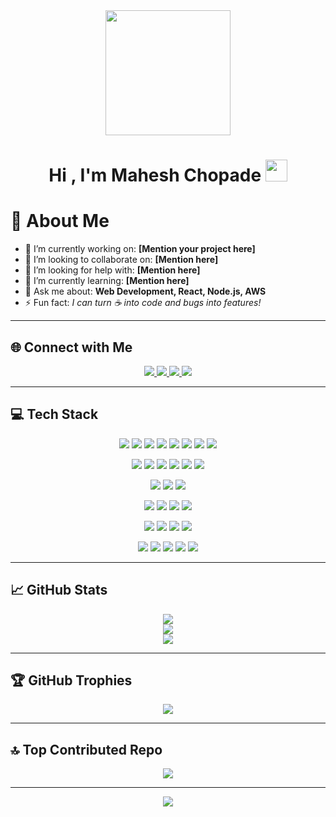 <div align="center"><img  src="https://github.com/mahesh2-lab/mahesh2-lab/assets/65208771/15cc189e-6426-407e-9c3a-28a455cff7fa" width="200"></img>
</div>
<h1 align="center"><b>Hi , I'm Mahesh Chopade </b><img src="https://media.giphy.com/media/hvRJCLFzcasrR4ia7z/giphy.gif" width="35">
</h1>


# 💫 About Me
- 🔭 I’m currently working on: **[Mention your project here]**  
- 🐯 I’m looking to collaborate on: **[Mention here]**  
- 🤝 I’m looking for help with: **[Mention here]**  
- 🌱 I’m currently learning: **[Mention here]**  
- 💬 Ask me about: **Web Development, React, Node.js, AWS**  
- ⚡ Fun fact: *I can turn ☕ into code and bugs into features!*  

---

## 🌐 Connect with Me
<p align="center">
  <a href="https://instagram.com/mahesh_0_8_8" target="_blank">
    <img src="https://img.shields.io/badge/Instagram-%23E4405F.svg?logo=Instagram&logoColor=white" />
  </a>
  <a href="https://linkedin.com/in/mahesh-chopade-05309a256" target="_blank">
    <img src="https://img.shields.io/badge/LinkedIn-%230077B5.svg?logo=linkedin&logoColor=white" />
  </a>
  <a href="https://stackoverflow.com/users/20189194" target="_blank">
    <img src="https://img.shields.io/badge/-Stackoverflow-FE7A16?logo=stack-overflow&logoColor=white" />
  </a>
  <a href="mailto:MAHESHCHOPADE133@GMAIL.COM" target="_blank">
    <img src="https://img.shields.io/badge/Email-D14836?logo=gmail&logoColor=white" />
  </a>
</p>

---

## 💻 Tech Stack
<p align="center">
  <!-- Languages -->
  <img src="https://img.shields.io/badge/html5-%23E34F26.svg?style=for-the-badge&logo=html5&logoColor=white" />
  <img src="https://img.shields.io/badge/css3-%231572B6.svg?style=for-the-badge&logo=css3&logoColor=white" />
  <img src="https://img.shields.io/badge/javascript-%23323330.svg?style=for-the-badge&logo=javascript&logoColor=%23F7DF1E" />
  <img src="https://img.shields.io/badge/typescript-%23007ACC.svg?style=for-the-badge&logo=typescript&logoColor=white" />
  <img src="https://img.shields.io/badge/java-%23ED8B00.svg?style=for-the-badge&logo=openjdk&logoColor=white" />
  <img src="https://img.shields.io/badge/python-3670A0?style=for-the-badge&logo=python&logoColor=ffdd54" />
  <img src="https://img.shields.io/badge/php-%23777BB4.svg?style=for-the-badge&logo=php&logoColor=white" />
  <img src="https://img.shields.io/badge/bash_script-%23121011.svg?style=for-the-badge&logo=gnu-bash&logoColor=white" />
</p>

<p align="center">
  <!-- Frameworks -->
  <img src="https://img.shields.io/badge/react-%2320232a.svg?style=for-the-badge&logo=react&logoColor=%2361DAFB" />
  <img src="https://img.shields.io/badge/React_Native-%2320232a.svg?style=for-the-badge&logo=react&logoColor=%2361DAFB" />
  <img src="https://img.shields.io/badge/angular-%23DD0031.svg?style=for-the-badge&logo=angular&logoColor=white" />
  <img src="https://img.shields.io/badge/express.js-%23404d59.svg?style=for-the-badge&logo=express&logoColor=%2361DAFB" />
  <img src="https://img.shields.io/badge/fastapi-005571?style=for-the-badge&logo=fastapi" />
  <img src="https://img.shields.io/badge/socket.io-black?style=for-the-badge&logo=socket.io&badgeColor=010101" />
</p>

<p align="center">
  <!-- Styling -->
  <img src="https://img.shields.io/badge/tailwindcss-%2338B2AC.svg?style=for-the-badge&logo=tailwind-css&logoColor=white" />
  <img src="https://img.shields.io/badge/bootstrap-%238511FA.svg?style=for-the-badge&logo=bootstrap&logoColor=white" />
  <img src="https://img.shields.io/badge/daisyui-5A0EF8?style=for-the-badge&logo=daisyui&logoColor=white" />
</p>

<p align="center">
  <!-- Tools -->
  <img src="https://img.shields.io/badge/git-%23F05033.svg?style=for-the-badge&logo=git&logoColor=white" />
  <img src="https://img.shields.io/badge/github-%23121011.svg?style=for-the-badge&logo=github&logoColor=white" />
  <img src="https://img.shields.io/badge/figma-%23F24E1E.svg?style=for-the-badge&logo=figma&logoColor=white" />
  <img src="https://img.shields.io/badge/Canva-%2300C4CC.svg?style=for-the-badge&logo=Canva&logoColor=white" />
</p>

<p align="center">
  <!-- Databases -->
  <img src="https://img.shields.io/badge/mongodb-%234ea94b.svg?style=for-the-badge&logo=mongodb&logoColor=white" />
  <img src="https://img.shields.io/badge/mysql-4479A1.svg?style=for-the-badge&logo=mysql&logoColor=white" />
  <img src="https://img.shields.io/badge/postgres-%23316192.svg?style=for-the-badge&logo=postgresql&logoColor=white" />
  <img src="https://img.shields.io/badge/Prisma-3982CE?style=for-the-badge&logo=Prisma&logoColor=white" />
</p>

<p align="center">
  <!-- Cloud -->
  <img src="https://img.shields.io/badge/AWS-%23FF9900.svg?style=for-the-badge&logo=amazon-aws&logoColor=white" />
  <img src="https://img.shields.io/badge/firebase-%23039BE5.svg?style=for-the-badge&logo=firebase" />
  <img src="https://img.shields.io/badge/GoogleCloud-%234285F4.svg?style=for-the-badge&logo=google-cloud&logoColor=white" />
  <img src="https://img.shields.io/badge/Render-%46E3B7.svg?style=for-the-badge&logo=render&logoColor=white" />
  <img src="https://img.shields.io/badge/vercel-%23000000.svg?style=for-the-badge&logo=vercel&logoColor=white" />
</p>

---

## 📈 GitHub Stats
<p align="center">
  <img src="https://github-readme-stats.vercel.app/api?username=mahesh2-lab&theme=dark&hide_border=false&include_all_commits=true&count_private=true" />
  <br/>
  <img src="https://nirzak-streak-stats.vercel.app/?user=mahesh2-lab&theme=dark&hide_border=false" />
  <br/>
  <img src="https://github-readme-stats.vercel.app/api/top-langs/?username=mahesh2-lab&theme=dark&hide_border=false&include_all_commits=true&count_private=true&layout=compact" />
</p>

---

## 🏆 GitHub Trophies
<p align="center">
  <img src="https://github-profile-trophy.vercel.app/?username=mahesh2-lab&theme=radical&no-frame=false&no-bg=true&margin-w=4" />
</p>

---

## 🔝 Top Contributed Repo
<p align="center">
  <img src="https://github-contributor-stats.vercel.app/api?username=mahesh2-lab&limit=5&theme=dark&combine_all_yearly_contributions=true" />
</p>

---

<p align="center">
  <a href="https://visitcount.itsvg.in/api?id=mahesh2-lab&icon=0&color=0">
    <img src="https://visitcount.itsvg.in/api?id=mahesh2-lab&icon=0&color=0" />
  </a>
</p>

<!-- Proudly created with GPRM ( https://gprm.itsvg.in ) -->


